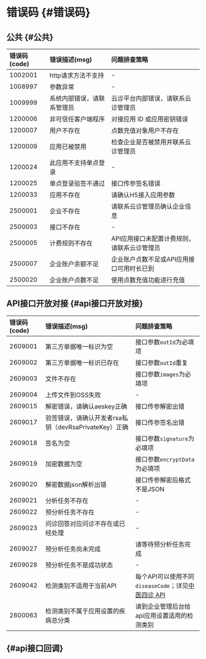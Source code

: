 # 错误码 {#错误码}

## 公共 {#公共}

| 错误码\(code\) | 错误描述\(msg\) | 问题排查策略 |
| :--- | :--- | :--- |
| 1002001 | http请求方法不支持 | - |
| 1008997 | 参数异常 | - |
| 1009999 | 系统内部错误，请联系管理员 | 云诊平台内部错误，请联系云诊管理员 |
| 1200006 | 非可信任客户端程序 | 对接应用 ID 或应用密钥错误 |
| 1200007 | 用户不存在 | 点数充值对象用户不存在 |
| 1200009 | 应用已被禁用 | 检查企业是否被禁用并联系云诊管理员 |
| 1200024 | 此应用不支持单点登录 | - |
| 1200025 | 单点登录验签不通过 | 接口传参签名错误 |
| 1200033 | 应用不存在 | 请确认H5接入应用参数 |
| 2500001 | 企业不存在 | 请联系云诊管理员确认企业信息 |
| 2500003 | 接口不存在 | - |
| 2500005 | 计费规则不存在 | API应用接口未配置计费规则，请联系云诊管理员 |
| 2500007 | 企业账户余额不足 | 企业账户点数不足或API应用接口可用时长已到 |
| 2500020 | 企业账户点数不足 | 使用点数充值功能进行充值 |

## API接口开放对接 {#api接口开放对接}

| 错误码\(code\) | 错误描述\(msg\) | 问题排查策略 |
| :--- | :--- | :--- |
| 2609001 | 第三方单据唯一标识为空 | 接口参数`outId`为必填项 |
| 2609002 | 第三方单据唯一标识已存在 | 接口参数`outId`重复 |
| 2609003 | 文件不存在 | 接口参数`images`为必填项 |
| 2609004 | 上传文件到OSS失败 | - |
| 2609015 | 解密错误，请确认aeskey正确 | 接口传参解密出错 |
| 2609017 | 验签错误，请确认开发者rsa私钥（devRsaPrivateKey）正确 | 接口传参签名出错 |
| 2609018 | 签名为空 | 接口参数`signature`为必填项 |
| 2609019 | 加密数据为空 | 接口参数`encryptData`为必填项 |
| 2609020 | 解密数据json解析出错 | 接口传参解密后格式不是JSON |
| 2609021 | 分析任务不存在 | - |
| 2609022 | 预分析任务不存在 | - |
| 2609023 | 问诊回答对应问诊不存在或已经处理 | - |
| 2609027 | 预分析任务尚未完成 | 请等待预分析任务完成 |
| 2609028 | 预分析任务不是成功状态 | - |
| 2609042 | 检测类别不适用于当前API | 每个API可以使用不同`diseaseCode`；详见[中医四诊 API](https://www.ai-tongue.com/doc/apiapp/sizhen/home.md) |
| 2600063 | 检测类别不属于应用设置的疾病总分类 | 请到企业管理后台给api应用设置适用的检测类别 |

##  {#api接口回调}



